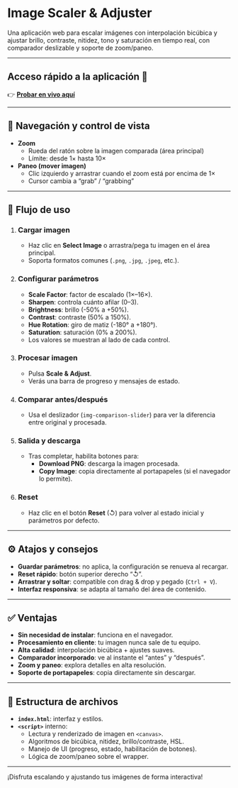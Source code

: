 # Image Scaler & Adjuster

Una aplicación web para escalar imágenes con interpolación bicúbica y ajustar brillo, contraste, nitidez, tono y saturación en tiempo real, con comparador deslizable y soporte de zoom/paneo.

---

## Acceso rápido a la aplicación 🚀
👉 [**Probar en vivo aquí**](https://xococode.github.io/EditorFlow/)

---

## 🧭 Navegación y control de vista

- **Zoom**  
  - Rueda del ratón sobre la imagen comparada (área principal)  
  - Límite: desde 1× hasta 10×  
- **Paneo (mover imagen)**  
  - Clic izquierdo y arrastrar cuando el zoom está por encima de 1×  
  - Cursor cambia a “grab” / “grabbing”

---

## 🚀 Flujo de uso

1. ### Cargar imagen  
   - Haz clic en **Select Image** o arrastra/pega tu imagen en el área principal.  
   - Soporta formatos comunes (`.png`, `.jpg`, `.jpeg`, etc.).

2. ### Configurar parámetros  
   - **Scale Factor**: factor de escalado (1×–16×).  
   - **Sharpen**: controla cuánto afilar (0–3).  
   - **Brightness**: brillo (-50% a +50%).  
   - **Contrast**: contraste (50% a 150%).  
   - **Hue Rotation**: giro de matiz (-180° a +180°).  
   - **Saturation**: saturación (0% a 200%).  
   - Los valores se muestran al lado de cada control.

3. ### Procesar imagen  
   - Pulsa **Scale & Adjust**.  
   - Verás una barra de progreso y mensajes de estado.

4. ### Comparar antes/después  
   - Usa el deslizador (`img-comparison-slider`) para ver la diferencia entre original y procesada.

5. ### Salida y descarga  
   - Tras completar, habilita botones para:
     - **Download PNG**: descarga la imagen procesada.  
     - **Copy Image**: copia directamente al portapapeles (si el navegador lo permite).

6. ### Reset  
   - Haz clic en el botón **Reset** (↺) para volver al estado inicial y parámetros por defecto.

---

## ⚙️ Atajos y consejos

- **Guardar parámetros**: no aplica, la configuración se renueva al recargar.  
- **Reset rápido**: botón superior derecho “↺”.  
- **Arrastrar y soltar**: compatible con drag & drop y pegado (`Ctrl + V`).  
- **Interfaz responsiva**: se adapta al tamaño del área de contenido.

---

## ✅ Ventajas

- **Sin necesidad de instalar**: funciona en el navegador.  
- **Procesamiento en cliente**: tu imagen nunca sale de tu equipo.  
- **Alta calidad**: interpolación bicúbica + ajustes suaves.  
- **Comparador incorporado**: ve al instante el “antes” y “después”.  
- **Zoom y paneo**: explora detalles en alta resolución.  
- **Soporte de portapapeles**: copia directamente sin descargar.

---

## 📂 Estructura de archivos

- **`index.html`**: interfaz y estilos.  
- **`<script>`** interno:
  - Lectura y renderizado de imagen en `<canvas>`.  
  - Algoritmos de bicúbica, nitidez, brillo/contraste, HSL.  
  - Manejo de UI (progreso, estado, habilitación de botones).  
  - Lógica de zoom/paneo sobre el wrapper.

---

¡Disfruta escalando y ajustando tus imágenes de forma interactiva!  
